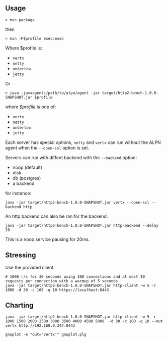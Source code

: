 ## Usage

```
> mvn package
```

then

```
> mvn -P$profile exec:exec
```

Where $profile is:

- `vertx`
- `netty`
- `undertow`
- `jetty`

Or

```
> java -javaagent:/path/to/alpn/agent -jar target/http2-bench-1.0.0-SNAPSHOT.jar $profile
```

where _$profile_ is one of:

- `vertx`
- `netty`
- `undertow`
- `jetty`

Each server has special options, `netty` and `vertx` can run without the ALPN agent when the `--open-ssl` option is set.

Servers can run with diffent backend with the `--backend` option:

- noop (default)
- disk
- db (postgres)
- a backend

for instance:

```
java -jar target/http2-bench-1.0.0-SNAPSHOT.jar vertx --open-ssl --backend http
```

An http backend can also be ran for the backend:

```
java -jar target/http2-bench-1.0.0-SNAPSHOT.jar http-backend --delay 20
```

This is a noop service pausing for 20ms.

## Stressing

Use the provided client:

```
# 1000 r/s for 30 seconds using 100 connections and at most 10 requests per connection with a warmup of 5 seconds
java -jar target/http2-bench-1.0.0-SNAPSHOT.jar http-client -w 5 -r 1000 -d 30 -c 100 -q 10 https://localhost:8443
```

## Charting

```
java -jar target/http2-bench-1.0.0-SNAPSHOT.jar http-client -w 5 -r 1000 1500 2000 2500 3000 3500 4000 4500 5000  -d 30 -c 100 -q 10 --out vertx http://192.168.0.247:8443
```

```
gnuplot -e "out='vertx'" gnuplot.plg
```
